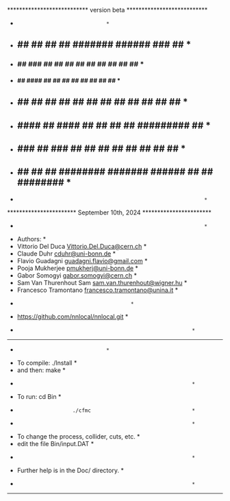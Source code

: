 *************************** version beta ***************************
*								   *
* ##    ## ##    ## ##        #######   ######     ###    ##       *
* ###   ## ###   ## ##       ##     ## ##    ##   ## ##   ##       *
* ####  ## ####  ## ##       ##     ## ##        ##   ##  ##       *
* ## ## ## ## ## ## ##       ##     ## ##       ##     ## ##       *
* ##  #### ##  #### ##       ##     ## ##       ######### ##       *
* ##   ### ##   ### ##       ##     ## ##    ## ##     ## ##       *
* ##    ## ##    ## ########  #######   ######  ##     ## ######## *
*                                                              	   *
*********************** September 10th, 2024 ***********************
*                                                              	   *
* Authors:						       	   *
* Vittorio Del Duca <Vittorio.Del.Duca@cern.ch>	    	       	   *
* Claude Duhr <cduhr@uni-bonn.de>			       	   *
* Flavio Guadagni <guadagni.flavio@gmail.com>		       	   *
* Pooja Mukherjee <pmukherj@uni-bonn.de>		       	   *
* Gabor Somogyi <gabor.somogyi@cern.ch>		    	       	   *
* Sam Van Thurenhout Sam <sam.van.thurenhout@wigner.hu>        	   *
* Francesco Tramontano <francesco.tramontano@unina.it>	       	   *
* 	     						       	   *
* https://github.com/nnlocal/nnlocal.git     	    	       	   *
*                                                	       	   *
********************************************************************
*								   *
* To compile:           ./Install			       	   *
*   and then:           make                     	       	   *
*                                                	       	   *
* To run:               cd Bin                   	       	   *
*                       ./cfmc                   	       	   *
*                                                	       	   *
* To change the process, collider, cuts, etc.    	       	   *
*  edit the file Bin/input.DAT                   	       	   *
*                                                	       	   *
* Further help is in the Doc/ directory.         	       	   *
*                                                	       	   *
********************************************************************
